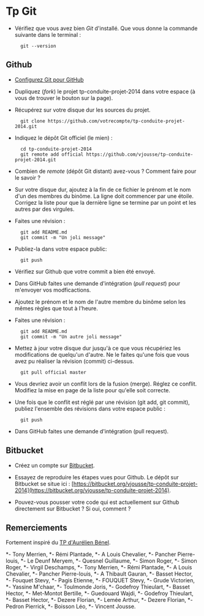 # Tp Git

* Vérifiez que vous avez bien *Git* d'installé. Que vous donne la commande suivante dans le terminal :

        git --version

## Github

* [Configurez Git pour GitHub](http://help.github.com/set-up-git-redirect/)
* Dupliquez (*fork*) le projet tp-conduite-projet-2014 dans votre espace (à vous de trouver le bouton sur la page).
* Récupérez sur votre disque dur les sources du projet.

        git clone https://github.com/votrecompte/tp-conduite-projet-2014.git

* Indiquez le dépôt Git officiel (le mien) :

        cd tp-conduite-projet-2014
        git remote add official https://github.com/vjousse/tp-conduite-projet-2014.git

* Combien de *remote* (dépôt Git distant) avez-vous ? Comment faire pour le savoir ?

* Sur votre disque dur, ajoutez à la fin de ce fichier le prénom et le nom d'un des membres du binôme. La ligne doit commencer par une étoile. Corrigez la liste pour que la dernière ligne se termine par un point et les autres par des virgules.

* Faites une révision :

        git add README.md
        git commit -m "Un joli message"

* Publiez-la dans votre espace public:

        git push

* Vérifiez sur Github que votre commit a bien été envoyé.

* Dans GitHub faites une demande d'intégration (*pull request*) pour m'envoyer vos modficactions.
* Ajoutez le prénom et le nom de l'autre membre du binôme selon les mêmes règles que tout à l'heure.
* Faites une révision :

        git add README.md
        git commit -m "Un autre joli message"

* Mettez à jour votre disque dur jusqu'à ce que vous récupériez les modifications de quelqu'un d'autre. Ne le faites qu'une fois que vous avez pu réaliser la révision (commit) ci-dessus.

        git pull official master

* Vous devriez avoir un conflit lors de la fusion (merge). Réglez ce conflit. Modifiez la mise en page de la liste pour qu'elle soit correcte.
* Une fois que le conflit est réglé par une révision (git add, git commit), publiez l'ensemble des révisions dans votre espace public :

        git push

* Dans GitHub faites une demande d'intégration (pull request).

## Bitbucket

* Créez un compte sur [Bitbucket](https://bitbucket.org/).

* Essayez de reproduire les étapes vues pour Github. Le dépôt sur Bitbucket se situe ici : [https://bitbucket.org/vjousse/tp-conduite-projet-2014](https://bitbucket.org/vjousse/tp-conduite-projet-2014).

* Pouvez-vous pousser votre code qui est actuellement sur Github directement sur Bitbucket ? Si oui, comment ?

## Remerciements

Fortement inspiré du [TP d'Aurélien Bénel](https://github.com/benel/TP-Git).

*- Tony Merrien,
*- Rémi Plantade,
*- A Louis Chevalier,
*- Pancher Pierre-louis,
*- Le Deunf Meryem,
*- Quesnel Guillaume,
*- Simon Roger,
*- Simon Roger,
*- Virgil Deschamps,
*- Tony Merrien,
*- Rémi Plantade,
*- A Louis Chevalier,
*- Pancher Pierre-louis,
*- A Thibault Gauran,
*- Basset Hector,
*- Fouquet Stevy,
*- Pagis Etienne,
*- FOUQUET Stevy,
*- Grude Victorien,
*- Yassine M'chaar,
*- Toulmonde Joris,
*- Godefroy Thieulart,
*- Basset Hector,
*- Met-Montot Bertille,
*- Guedouard Wajdi,
*- Godefroy Thieulart,
*- Basset Hector,
*- Dezere Florian,
*- Lemée Arthur,
*- Dezere Florian,
*- Pedron Pierrick,
*- Boisson Léo,
*- Vincent Jousse.

